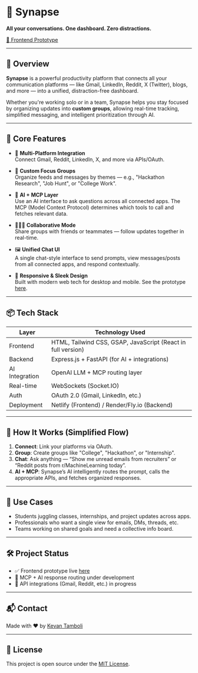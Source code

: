 # 🧠 Synapse

**All your conversations. One dashboard. Zero distractions.**

[🔗 Frontend Prototype](https://incandescent-piroshki-e5ba14.netlify.app/)

---

## 🌟 Overview

**Synapse** is a powerful productivity platform that connects all your communication platforms — like Gmail, LinkedIn, Reddit, X (Twitter), blogs, and more — into a unified, distraction-free dashboard.

Whether you're working solo or in a team, Synapse helps you stay focused by organizing updates into **custom groups**, allowing real-time tracking, simplified messaging, and intelligent prioritization through AI.

---

## 🚀 Core Features

- 🔗 **Multi-Platform Integration**  
  Connect Gmail, Reddit, LinkedIn, X, and more via APIs/OAuth.

- 📁 **Custom Focus Groups**  
  Organize feeds and messages by themes — e.g., "Hackathon Research", "Job Hunt", or "College Work".

- 🧠 **AI + MCP Layer**  
  Use an AI interface to ask questions across all connected apps. The MCP (Model Context Protocol) determines which tools to call and fetches relevant data.

- 🧑‍🤝‍🧑 **Collaborative Mode**  
  Share groups with friends or teammates — follow updates together in real-time.

- 🖼️ **Unified Chat UI**  
  A single chat-style interface to send prompts, view messages/posts from all connected apps, and respond contextually.

- 📱 **Responsive & Sleek Design**  
  Built with modern web tech for desktop and mobile. See the prototype [here](https://incandescent-piroshki-e5ba14.netlify.app/).

---

## 📦 Tech Stack

| Layer            | Technology Used                     |
|------------------|-------------------------------------|
| Frontend         | HTML, Tailwind CSS, GSAP, JavaScript (React in full version) |
| Backend          | Express.js + FastAPI (for AI + integrations) |
| AI Integration   | OpenAI LLM + MCP routing layer      |
| Real-time        | WebSockets (Socket.IO)              |
| Auth             | OAuth 2.0 (Gmail, LinkedIn, etc.)   |
| Deployment       | Netlify (Frontend) / Render/Fly.io (Backend) |

---

## 🧩 How It Works (Simplified Flow)

1. **Connect**: Link your platforms via OAuth.
2. **Group**: Create groups like "College", "Hackathon", or "Internship".
3. **Chat**: Ask anything — “Show me unread emails from recruiters” or “Reddit posts from r/MachineLearning today”.
4. **AI + MCP**: Synapse’s AI intelligently routes the prompt, calls the appropriate APIs, and fetches organized responses.

---

## 🎯 Use Cases

- Students juggling classes, internships, and project updates across apps.
- Professionals who want a single view for emails, DMs, threads, etc.
- Teams working on shared goals and need a collective info board.

---

## 🛠️ Project Status

- ✅ Frontend prototype live [here](https://incandescent-piroshki-e5ba14.netlify.app/)
- 🧠 MCP + AI response routing under development
- 🔗 API integrations (Gmail, Reddit, etc.) in progress

---

## 📬 Contact

Made with ❤️ by [Kevan Tamboli](mailto:kevantamboli@gmail.com)

---

## 📄 License

This project is open source under the [MIT License](LICENSE).
